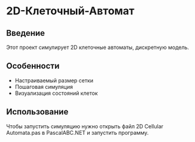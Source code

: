 # 2D-Клеточный-Автомат

## Введение
Этот проект симулирует 2D клеточные автоматы, дискретную модель.

## Особенности
- Настраиваемый размер сетки
- Пошаговая симуляция
- Визуализация состояний клеток

## Использование
Чтобы запустить симуляцию нужно открыть файл 2D Cellular Automata.pas в PascalABC.NET и запустить программу.
